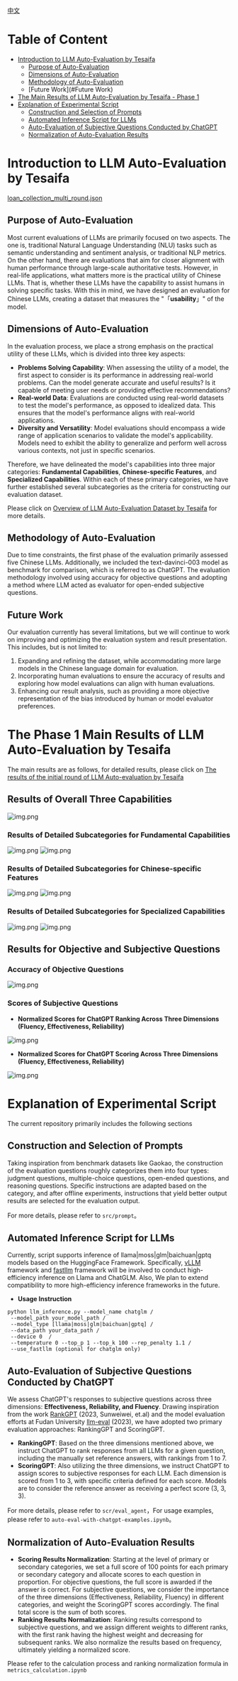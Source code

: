 [中文](README.md)
# Table of Content


* [Introduction to LLM Auto-Evaluation by Tesaifa](#Introduction-to-LLM-Auto-Evaluation-by-Tesaifa)
  * [Purpose of Auto-Evaluation](#Purpose-of-Auto-Evaluation)
  * [Dimensions of Auto-Evaluation](#Dimensions-of-Auto-Evaluation)
  * [Methodology of Auto-Evaluation](#Methodology-of-Auto-Evaluation)
  * [Future Work](#Future Work)
* [The Main Results of LLM Auto-Evaluation by Tesaifa - Phase 1](#The-Phase-1-Main-Results-of-LLM-Auto-Evaluation-by-Tesaifa)
* [Explanation of Experimental Script](#Explanation-of-Experimental-Script)
  * [Construction and Selection of Prompts](#Construction-and-Selection-of-Prompts)
  * [Automated Inference Script for LLMs](#Automated-Inference-Script-for-LLMs)
  * [Auto-Evaluation of Subjective Questions Conducted by ChatGPT](#Auto-Evaluation-of-Subjective-Questions-Conducted-by-ChatGPT)
  * [Normalization of Auto-Evaluation Results](#Normalization-of-Auto-Evaluation-Results)
  


# Introduction to LLM Auto-Evaluation by Tesaifa
[loan_collection_multi_round.json](..%2FPycharmProjects%2Fchatglm_finetuning%2Fdata%2Floan_collection_multi_round.json)

## Purpose of Auto-Evaluation

Most current evaluations of LLMs are primarily focused on two aspects. The one is, traditional Natural Language Understanding (NLU) tasks such as semantic understanding and sentiment analysis, or traditional NLP metrics. On the other hand, there are evaluations that aim for closer alignment with human performance through large-scale authoritative tests. However, in real-life applications, what matters more is the practical utility of Chinese LLMs. That is, whether these LLMs have the capability to assist humans in solving specific tasks. With this in mind, we have designed an evaluation for Chinese LLMs, creating a dataset that measures the "「**usability**」" of the model.

## Dimensions of Auto-Evaluation
In the evaluation process, we place a strong emphasis on the practical utility of these LLMs, which is divided into three key aspects:
- **Problems Solving Capability**: When assessing the utility of a model, the first aspect to consider is its performance in addressing real-world problems. Can the model generate accurate and useful results? Is it capable of meeting user needs or providing effective recommendations?
- **Real-world Data**: Evaluations are conducted using real-world datasets to test the model's performance, as opposed to idealized data. This ensures that the model's performance aligns with real-world applications.
- **Diversity and Versatility**: Model evaluations should encompass a wide range of application scenarios to validate the model's applicability. Models need to exhibit the ability to generalize and perform well across various contexts, not just in specific scenarios.

Therefore, we have delineated the model's capabilities into three major categories: **Fundamental Capabilities**, **Chinese-specific Features**, and **Specialized Capabilities**. Within each of these primary categories, we have further established several subcategories as the criteria for constructing our evaluation dataset.

Please click on [Overview of LLM Auto-Evaluation Dataset by Tesaifa](dataset_public/特赛发LLM评测第一期数据集概要.csv) for more details.
## Methodology of Auto-Evaluation
Due to time constraints, the first phase of the evaluation primarily assessed five Chinese LLMs. Additionally, we included the text-davinci-003 model as benchmark for comparison, which is referred to as ChatGPT. The evaluation methodology involved using accuracy for objective questions and adopting a method where LLM acted as evaluator for open-ended subjective questions.
## Future Work
Our evaluation currently has several limitations, but we will continue to work on improving and optimizing the evaluation system and result presentation. This includes, but is not limited to:
1. Expanding and refining the dataset, while accommodating more large models in the Chinese language domain for evaluation.
2. Incorporating human evaluations to ensure the accuracy of results and exploring how model evaluations can align with human evaluations.
3. Enhancing our result analysis, such as providing a more objective representation of the bias introduced by human or model evaluator preferences.

  

# The Phase 1 Main Results of LLM Auto-Evaluation by Tesaifa
The main results are as follows, for detailed results, please click on [The results of the initial round of LLM Auto-evaluation by Tesaifa](dataset_public/eval_output/特赛发LLM第一轮评测结果.pdf)
## Results of Overall Three Capabilities
![img.png](pics/scoreboard_of_the_three_capability.png)
### Results of Detailed Subcategories for Fundamental Capabilities
![img.png](pics/basic_capability_radar_chart.png)
![img.png](pics/basic_capability_scoreboard.png)
### Results of Detailed Subcategories for Chinese-specific Features
![img.png](pics/chinese_radar_chart.png)
![img.png](pics/chinese_scoreboard.png)
### Results of Detailed Subcategories for Specialized Capabilities
![img.png](pics/professional_capability_radar_chart.png)
![img.png](pics/professional_capability_scoreboard.png)
## Results for Objective and Subjective Questions
### Accuracy of Objective Questions
![img.png](pics/objective_question_acc.png)
### Scores of Subjective Questions
- **Normalized Scores for ChatGPT Ranking Across Three Dimensions (Fluency, Effectiveness, Reliability)**  

![img.png](pics/score_of_rank_in_subjective_question.png)

- **Normalized Scores for ChatGPT Scoring Across Three Dimensions (Fluency, Effectiveness, Reliability)**  

![img.png](pics/score_from_3_dimension_in_subjective_question.png)

# Explanation of Experimental Script

The current repository primarily includes the following sections

## Construction and Selection of Prompts
Taking inspiration from benchmark datasets like Gaokao, the construction of the evaluation questions roughly categorizes them into four types: judgment questions, multiple-choice questions, open-ended questions, and reasoning questions. Specific instructions are adapted based on the category, and after offline experiments, instructions that yield better output results are selected for the evaluation output.

For more details, please refer to ```src/prompt```。

## Automated Inference Script for LLMs
Currently, script supports inference of llama|moss|glm|baichuan|gptq models based on the HuggingFace Framework. Specifically, [vLLM](https://github.com/vllm-project/vllm) framework and [fastllm](https://github.com/ztxz16/fastllm) framework will be involved to conduct high-efficiency inference on Llama and ChatGLM. Also, We plan to extend compatibility to more high-efficiency inference frameworks in the future.
- **Usage Instruction**
```
python llm_inference.py --model_name chatglm /
 --model_path your_model_path /
 --model_type [llama|moss|glm|baichuan|gptq] /
 --data_path your_data_path /
 --device 0  /
 --temperature 0 --top_p 1 --top_k 100 --rep_penalty 1.1 /
 --use_fastllm (optional for chatglm only) 
```

## Auto-Evaluation of Subjective Questions Conducted by ChatGPT
We assess ChatGPT's responses to subjective questions across three dimensions: **Effectiveness, Reliability, and Fluency**. Drawing inspiration from the work [RankGPT](https://github.com/sunnweiwei/RankGPT) (2023, Sunweiwei, et.al) and the model evaluation efforts at Fudan University [llm-eval](https://github.com/llmeval/llmeval-1) (2023), we have adopted two primary evaluation approaches: RankingGPT and ScoringGPT.
- **RankingGPT**: Based on the three dimensions mentioned above, we instruct ChatGPT to rank responses from all LLMs for a given question, including the manually set reference answers, with rankings from 1 to 7.
- **ScoringGPT**: Also utilizing the three dimensions, we instruct ChatGPT to assign scores to subjective responses for each LLM. Each dimension is scored from 1 to 3, with specific criteria defined for each score. Models are to consider the reference answer as receiving a perfect score (3, 3, 3).

For more details, please refer to ```scr/eval_agent```，For usage examples, please refer to ```auto-eval-with-chatgpt-examples.ipynb```。

## Normalization of Auto-Evaluation Results
- **Scoring Results Normalization**: Starting at the level of primary or secondary categories, we set a full score of 100 points for each primary or secondary category and allocate scores to each question in proportion. For objective questions, the full score is awarded if the answer is correct. For subjective questions, we consider the importance of the three dimensions (Effectiveness, Reliability, Fluency) in different categories, and weight the ScoringGPT scores accordingly. The final total score is the sum of both scores.
- **Ranking Results Normalization**: Ranking results correspond to subjective questions, and we assign different weights to different ranks, with the first rank having the highest weight and decreasing for subsequent ranks. We also normalize the results based on frequency, ultimately yielding a normalized score.

Please refer to the calculation process and ranking normalization formula in ```metrics_calculation.ipynb```